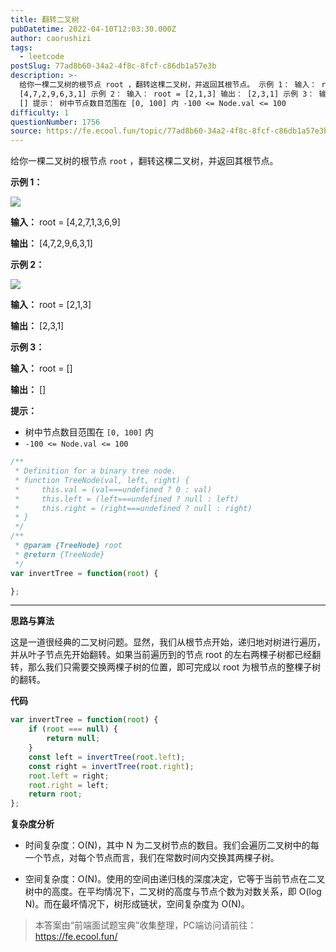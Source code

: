 ```yaml
---
title: 翻转二叉树
pubDatetime: 2022-04-10T12:03:30.000Z
author: caorushizi
tags:
  - leetcode
postSlug: 77ad8b60-34a2-4f8c-8fcf-c86db1a57e3b
description: >-
  给你一棵二叉树的根节点 root ，翻转这棵二叉树，并返回其根节点。 示例 1： 输入： root = [4,2,7,1,3,6,9] 输出：
  [4,7,2,9,6,3,1] 示例 2： 输入： root = [2,1,3] 输出： [2,3,1] 示例 3： 输入： root = [] 输出：
  [] 提示： 树中节点数目范围在 [0, 100] 内 -100 <= Node.val <= 100
difficulty: 1
questionNumber: 1756
source: https://fe.ecool.fun/topic/77ad8b60-34a2-4f8c-8fcf-c86db1a57e3b
---
```


给你一棵二叉树的根节点 `root` ，翻转这棵二叉树，并返回其根节点。

**示例 1：**

![](https://assets.leetcode.com/uploads/2021/03/14/invert1-tree.jpg)


**输入：** root = [4,2,7,1,3,6,9]

**输出：** [4,7,2,9,6,3,1]

**示例 2：**

![](https://assets.leetcode.com/uploads/2021/03/14/invert2-tree.jpg)


**输入：** root = [2,1,3]

**输出：** [2,3,1]

**示例 3：**


**输入：** root = []

**输出：** []

**提示：**

* 树中节点数目范围在 `[0, 100]` 内
* `-100 <= Node.val <= 100`

```js
/**
 * Definition for a binary tree node.
 * function TreeNode(val, left, right) {
 *     this.val = (val===undefined ? 0 : val)
 *     this.left = (left===undefined ? null : left)
 *     this.right = (right===undefined ? null : right)
 * }
 */
/**
 * @param {TreeNode} root
 * @return {TreeNode}
 */
var invertTree = function(root) {

};
```

---

**思路与算法**

这是一道很经典的二叉树问题。显然，我们从根节点开始，递归地对树进行遍历，并从叶子节点先开始翻转。如果当前遍历到的节点 root 的左右两棵子树都已经翻转，那么我们只需要交换两棵子树的位置，即可完成以 root 为根节点的整棵子树的翻转。

**代码**

```JavaScript
var invertTree = function(root) {
    if (root === null) {
        return null;
    }
    const left = invertTree(root.left);
    const right = invertTree(root.right);
    root.left = right;
    root.right = left;
    return root;
};
```

**复杂度分析**

- 时间复杂度：O(N)，其中 N 为二叉树节点的数目。我们会遍历二叉树中的每一个节点，对每个节点而言，我们在常数时间内交换其两棵子树。

- 空间复杂度：O(N)。使用的空间由递归栈的深度决定，它等于当前节点在二叉树中的高度。在平均情况下，二叉树的高度与节点个数为对数关系，即 O(log N)。而在最坏情况下，树形成链状，空间复杂度为 O(N)。

> 本答案由“前端面试题宝典”收集整理，PC端访问请前往： https://fe.ecool.fun/ 
